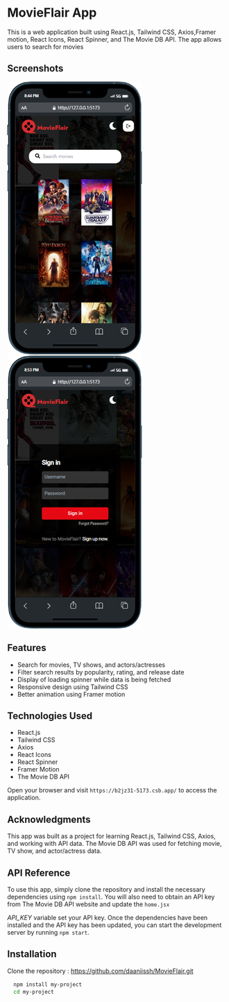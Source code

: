 # MovieFlair App

This is a web application built using React.js, Tailwind CSS, Axios,Framer motion, React Icons, React Spinner, and The Movie DB API. The app allows users to search for movies

## Screenshots
![App Screenshot](./mobile.png)   
![App Screenshot](./login.png)



## Features

- Search for movies, TV shows, and actors/actresses
- Filter search results by popularity, rating, and release date
- Display of loading spinner while data is being fetched
- Responsive design using Tailwind CSS
- Better animation using Framer motion

## Technologies Used

- React.js
- Tailwind CSS
- Axios
- React Icons
- React Spinner
- Framer Motion
- The Movie DB API

Open your browser and visit `https://b2jz31-5173.csb.app/` to access the application.

## Acknowledgments

This app was built as a project for learning React.js, Tailwind CSS, Axios, and working with API data. The Movie DB API was used for fetching movie, TV show, and actor/actress data.

## API Reference

To use this app, simply clone the repository and install the necessary dependencies using `npm install`. You will also need to obtain an API key from The Movie DB API website and update the `home.jsx`

_API_KEY_ variable set your API key. Once the dependencies have been installed and the API key has been updated, you can start the development server by running `npm start`.

## Installation

Clone the repository : https://github.com/daaniissh/MovieFlair.git

```bash
  npm install my-project
  cd my-project
```
